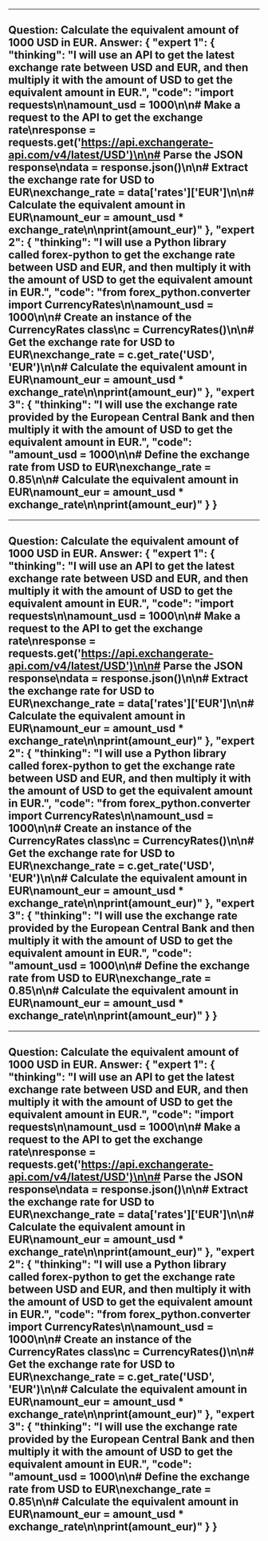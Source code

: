 ---------------------------
Question: Calculate the equivalent amount of 1000 USD in EUR.
Answer:
{
    "expert 1": {
        "thinking": "I will use an API to get the latest exchange rate between USD and EUR, and then multiply it with the amount of USD to get the equivalent amount in EUR.",
        "code": "import requests\n\namount_usd = 1000\n\n# Make a request to the API to get the exchange rate\nresponse = requests.get('https://api.exchangerate-api.com/v4/latest/USD')\n\n# Parse the JSON response\ndata = response.json()\n\n# Extract the exchange rate for USD to EUR\nexchange_rate = data['rates']['EUR']\n\n# Calculate the equivalent amount in EUR\namount_eur = amount_usd * exchange_rate\n\nprint(amount_eur)"
    },
    "expert 2": {
        "thinking": "I will use a Python library called forex-python to get the exchange rate between USD and EUR, and then multiply it with the amount of USD to get the equivalent amount in EUR.",
        "code": "from forex_python.converter import CurrencyRates\n\namount_usd = 1000\n\n# Create an instance of the CurrencyRates class\nc = CurrencyRates()\n\n# Get the exchange rate for USD to EUR\nexchange_rate = c.get_rate('USD', 'EUR')\n\n# Calculate the equivalent amount in EUR\namount_eur = amount_usd * exchange_rate\n\nprint(amount_eur)"
    },
    "expert 3": {
        "thinking": "I will use the exchange rate provided by the European Central Bank and then multiply it with the amount of USD to get the equivalent amount in EUR.",
        "code": "amount_usd = 1000\n\n# Define the exchange rate from USD to EUR\nexchange_rate = 0.85\n\n# Calculate the equivalent amount in EUR\namount_eur = amount_usd * exchange_rate\n\nprint(amount_eur)"
    }
}
---------------------------
---------------------------
Question: Calculate the equivalent amount of 1000 USD in EUR.
Answer:
{
    "expert 1": {
        "thinking": "I will use an API to get the latest exchange rate between USD and EUR, and then multiply it with the amount of USD to get the equivalent amount in EUR.",
        "code": "import requests\n\namount_usd = 1000\n\n# Make a request to the API to get the exchange rate\nresponse = requests.get('https://api.exchangerate-api.com/v4/latest/USD')\n\n# Parse the JSON response\ndata = response.json()\n\n# Extract the exchange rate for USD to EUR\nexchange_rate = data['rates']['EUR']\n\n# Calculate the equivalent amount in EUR\namount_eur = amount_usd * exchange_rate\n\nprint(amount_eur)"
    },
    "expert 2": {
        "thinking": "I will use a Python library called forex-python to get the exchange rate between USD and EUR, and then multiply it with the amount of USD to get the equivalent amount in EUR.",
        "code": "from forex_python.converter import CurrencyRates\n\namount_usd = 1000\n\n# Create an instance of the CurrencyRates class\nc = CurrencyRates()\n\n# Get the exchange rate for USD to EUR\nexchange_rate = c.get_rate('USD', 'EUR')\n\n# Calculate the equivalent amount in EUR\namount_eur = amount_usd * exchange_rate\n\nprint(amount_eur)"
    },
    "expert 3": {
        "thinking": "I will use the exchange rate provided by the European Central Bank and then multiply it with the amount of USD to get the equivalent amount in EUR.",
        "code": "amount_usd = 1000\n\n# Define the exchange rate from USD to EUR\nexchange_rate = 0.85\n\n# Calculate the equivalent amount in EUR\namount_eur = amount_usd * exchange_rate\n\nprint(amount_eur)"
    }
}
---------------------------
---------------------------
Question: Calculate the equivalent amount of 1000 USD in EUR.
Answer:
{
    "expert 1": {
        "thinking": "I will use an API to get the latest exchange rate between USD and EUR, and then multiply it with the amount of USD to get the equivalent amount in EUR.",
        "code": "import requests\n\namount_usd = 1000\n\n# Make a request to the API to get the exchange rate\nresponse = requests.get('https://api.exchangerate-api.com/v4/latest/USD')\n\n# Parse the JSON response\ndata = response.json()\n\n# Extract the exchange rate for USD to EUR\nexchange_rate = data['rates']['EUR']\n\n# Calculate the equivalent amount in EUR\namount_eur = amount_usd * exchange_rate\n\nprint(amount_eur)"
    },
    "expert 2": {
        "thinking": "I will use a Python library called forex-python to get the exchange rate between USD and EUR, and then multiply it with the amount of USD to get the equivalent amount in EUR.",
        "code": "from forex_python.converter import CurrencyRates\n\namount_usd = 1000\n\n# Create an instance of the CurrencyRates class\nc = CurrencyRates()\n\n# Get the exchange rate for USD to EUR\nexchange_rate = c.get_rate('USD', 'EUR')\n\n# Calculate the equivalent amount in EUR\namount_eur = amount_usd * exchange_rate\n\nprint(amount_eur)"
    },
    "expert 3": {
        "thinking": "I will use the exchange rate provided by the European Central Bank and then multiply it with the amount of USD to get the equivalent amount in EUR.",
        "code": "amount_usd = 1000\n\n# Define the exchange rate from USD to EUR\nexchange_rate = 0.85\n\n# Calculate the equivalent amount in EUR\namount_eur = amount_usd * exchange_rate\n\nprint(amount_eur)"
    }
}
---------------------------
